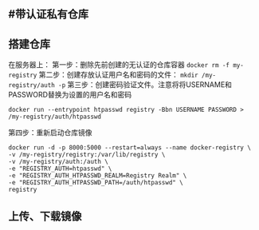 #带认证私有仓库
---
## 搭建仓库
在服务器上：
第一步：删除先前创建的无认证的仓库容器
`docker rm -f my-registry`
第二步：创建存放认证用户名和密码的文件：
`mkdir /my-registry/auth -p`
第三步：创建密码验证文件。注意将将USERNAME和PASSWORD替换为设置的用户名和密码
```
docker run --entrypoint htpasswd registry -Bbn USERNAME PASSWORD > /my-registry/auth/htpasswd
```
第四步：重新启动仓库镜像
```
docker run -d -p 8000:5000 --restart=always --name docker-registry \
-v /my-registry/registry:/var/lib/registry \
-v /my-registry/auth:/auth \
-e "REGISTRY_AUTH=htpasswd" \
-e "REGISTRY_AUTH_HTPASSWD_REALM=Registry Realm" \
-e "REGISTRY_AUTH_HTPASSWD_PATH=/auth/htpasswd" \
registry
```


## 上传、下载镜像
